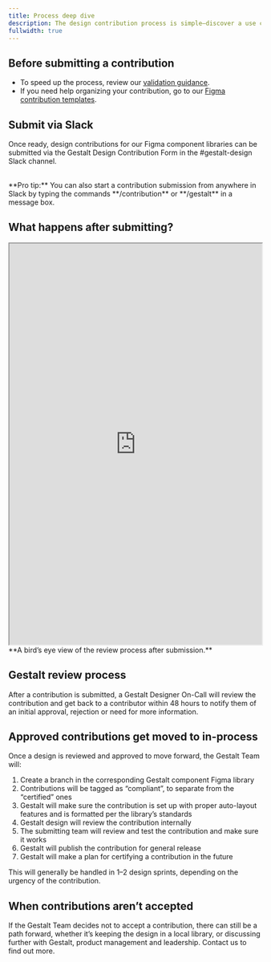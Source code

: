 ```yaml
---
title: Process deep dive
description: The design contribution process is simple—discover a use case during your standard design process, confirm that it is a valid contribution and submit it via Slack for review, approval and release.
fullwidth: true
---
```


<ImgContainer noPadding color="background-default" src="https://www.pinterest-assets.com/AssetLink/832itu8mf6vv12u8ahol4ef8oht84776/process-main-png.png" alt="pending"/>

## Before submitting a contribution
- To speed up the process, review our [validation guidance](team_support/design_contributions/about_design_contributions#Types_of_valid_component_contributions).
- If you need help organizing your contribution, go to our [Figma contribution templates](https://www.figma.com/file/50RRYnFcgPTQzy1AIjQoWB/Gestalt-Handoff-Kit?type=design&node-id=4178-1149&mode=design&t=p5YsvcbdF0QfUaqZ-11).

## Submit via Slack
Once ready, design contributions for our Figma component libraries can be submitted via the Gestalt Design Contribution Form in the #gestalt-design Slack channel.
<br/>

<ImgContainer noPadding color="background-default" src="https://www.pinterest-assets.com/AssetLink/rfme323pbu31p3u81e1gwp4v6078143j/process-slack-png.png" alt="pending"/>
<br/>
**Pro tip:** You can also start a contribution submission from anywhere in Slack by typing the commands **/contribution** or **/gestalt** in a message box.

## What happens after submitting?

<iframe style={{border:0}} width="100%" height="800" src="https://www.figma.com/embed?embed_host=share&url=https%3A%2F%2Fwww.figma.com%2Ffile%2F6zf0xNW6i8XHuUBVxtnGSB%2FContributions-flow-diagrams%3Ftype%3Dwhiteboard%26node-id%3D6%253A1110%26t%3D2glNSrcZEWIEZZts-1" allowFullScreen></iframe>
**A bird’s eye view of the review process after submission.**

## Gestalt review process

After a contribution is submitted, a Gestalt Designer On-Call will review the contribution and get back to a contributor within 48 hours to notify them of an initial approval, rejection‌ or need for more information.

## Approved contributions get moved to in-process
Once a design is reviewed and approved to move forward, the Gestalt Team will:
1. Create a branch in the corresponding Gestalt component Figma library
2. Contributions will be tagged as “compliant”, to separate from the “certified” ones
3. Gestalt will make sure the contribution is set up with proper auto-layout features and is formatted per the library’s standards
4. Gestalt design will review the contribution internally
5. The submitting team will review and test the contribution and make sure it works
6. Gestalt will publish the contribution for general release
7. Gestalt will make a plan for certifying a contribution in the future

This will generally be handled in 1–2 design sprints, depending on the urgency of the contribution.

## When contributions aren’t accepted

If the Gestalt Team decides not to accept a contribution, there can still be a path forward, whether it’s keeping the design in a local library, or discussing further with Gestalt, product management and leadership. Contact us to find out more.


